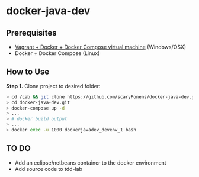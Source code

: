 # docker-java-dev

## Prerequisites

* [Vagrant + Docker + Docker Compose virtual machine](https://github.com/scaryPonens/vagrant-docker-base) (Windows/OSX) 
* Docker + Docker Compose (Linux)

## How to Use

**Step 1.** Clone project to desired folder:
```bash
> cd /Lab && git clone https://github.com/scaryPonens/docker-java-dev.git
> cd docker-java-dev.git
> docker-compose up -d
> ...
> # docker build output
> ...
> docker exec -u 1000 dockerjavadev_devenv_1 bash
```

## TO DO
* Add an eclipse/netbeans container to the docker environment
* Add source code to tdd-lab
